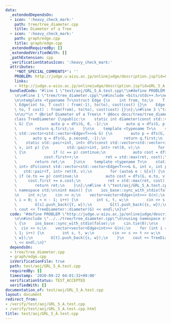 ```yaml
---
data:
  _extendedDependsOn:
  - icon: ':heavy_check_mark:'
    path: tree/tree_diameter.cpp
    title: Diameter of a Tree
  - icon: ':heavy_check_mark:'
    path: graph/edge.cpp
    title: graph/edge.cpp
  _extendedRequiredBy: []
  _extendedVerifiedWith: []
  _pathExtension: cpp
  _verificationStatusIcon: ':heavy_check_mark:'
  attributes:
    '*NOT_SPECIAL_COMMENTS*': ''
    PROBLEM: http://judge.u-aizu.ac.jp/onlinejudge/description.jsp?id=GRL_5_A
    links:
    - http://judge.u-aizu.ac.jp/onlinejudge/description.jsp?id=GRL_5_A
  bundledCode: "#line 1 \"test/aoj/GRL_5_A.test.cpp\"\n#define PROBLEM \"http://judge.u-aizu.ac.jp/onlinejudge/description.jsp?id=GRL_5_A\"\
    \n\n#line 1 \"tree/tree_diameter.cpp\"\n#include <bits/stdc++.h>\n#line 2 \"graph/edge.cpp\"\
    \n\ntemplate <typename T>\nstruct Edge {\n    int from, to;\n    T cost;\n   \
    \ Edge(int to, T cost) : from(-1), to(to), cost(cost) {}\n    Edge(int from, int\
    \ to, T cost) : from(from), to(to), cost(cost) {}\n};\n#line 3 \"tree/tree_diameter.cpp\"\
    \n\n/*\n * @brief Diameter of a Tree\n * @docs docs/tree/tree_diameter.md\n */\n\
    class TreeDiameter {\npublic:\n    static int diameter(const std::vector<std::vector<int>>&\
    \ G) {\n        auto p = dfs(G, 0, -1);\n        auto q = dfs(G, p.second, -1);\n\
    \        return q.first;\n    }\n\n    template <typename T>\n    static T diameter(const\
    \ std::vector<std::vector<Edge<T>>>& G) {\n        auto p = dfs(G, 0, -1);\n \
    \       auto q = dfs(G, p.second, -1);\n        return q.first;\n    }\n\nprivate:\n\
    \    static std::pair<int, int> dfs(const std::vector<std::vector<int>>& G, int\
    \ v, int p) {\n        std::pair<int, int> ret(0, v);\n        for (int c : G[v])\
    \ {\n            if (c == p) continue;\n            auto cost = dfs(G, c, v);\n\
    \            cost.first++;\n            ret = std::max(ret, cost);\n        }\n\
    \        return ret;\n    }\n\n    template <typename T>\n    static std::pair<T,\
    \ int> dfs(const std::vector<std::vector<Edge<T>>>& G, int v, int p) {\n     \
    \   std::pair<T, int> ret(0, v);\n        for (auto& e : G[v]) {\n           \
    \ if (e.to == p) continue;\n            auto cost = dfs(G, e.to, v);\n       \
    \     cost.first += e.cost;\n            ret = std::max(ret, cost);\n        }\n\
    \        return ret;\n    }\n};\n#line 4 \"test/aoj/GRL_5_A.test.cpp\"\n\nusing\
    \ namespace std;\n\nint main() {\n    ios_base::sync_with_stdio(false);\n    cin.tie(0);\n\
    \n    int n;\n    cin >> n;\n    vector<vector<Edge<int>>> G(n);\n    for (int\
    \ i = 0; i < n - 1; i++) {\n        int s, t, w;\n        cin >> s >> t >> w;\n\
    \        G[s].push_back({t, w});\n        G[t].push_back({s, w});\n    }\n   \
    \ cout << TreeDiameter::diameter(G) << endl;\n}\n"
  code: "#define PROBLEM \"http://judge.u-aizu.ac.jp/onlinejudge/description.jsp?id=GRL_5_A\"\
    \n\n#include \"../../tree/tree_diameter.cpp\"\n\nusing namespace std;\n\nint main()\
    \ {\n    ios_base::sync_with_stdio(false);\n    cin.tie(0);\n\n    int n;\n  \
    \  cin >> n;\n    vector<vector<Edge<int>>> G(n);\n    for (int i = 0; i < n -\
    \ 1; i++) {\n        int s, t, w;\n        cin >> s >> t >> w;\n        G[s].push_back({t,\
    \ w});\n        G[t].push_back({s, w});\n    }\n    cout << TreeDiameter::diameter(G)\
    \ << endl;\n}"
  dependsOn:
  - tree/tree_diameter.cpp
  - graph/edge.cpp
  isVerificationFile: true
  path: test/aoj/GRL_5_A.test.cpp
  requiredBy: []
  timestamp: '2020-09-22 04:01:32+09:00'
  verificationStatus: TEST_ACCEPTED
  verifiedWith: []
documentation_of: test/aoj/GRL_5_A.test.cpp
layout: document
redirect_from:
- /verify/test/aoj/GRL_5_A.test.cpp
- /verify/test/aoj/GRL_5_A.test.cpp.html
title: test/aoj/GRL_5_A.test.cpp
---
```

